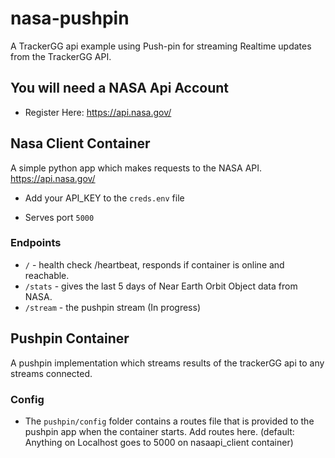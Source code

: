# nasa-pushpin
A TrackerGG api example using Push-pin for streaming Realtime updates from the TrackerGG API.


## You will need a NASA Api Account
* Register Here: https://api.nasa.gov/


## Nasa Client Container
A simple python app which makes requests to the NASA API. https://api.nasa.gov/

* Add your API_KEY to the `creds.env` file

* Serves port `5000`

### Endpoints

* `/` - health check /heartbeat, responds if container is online and reachable.
* `/stats` - gives the last 5 days of Near Earth Orbit Object data from NASA.
* `/stream` - the pushpin stream (In progress)

## Pushpin Container
A pushpin implementation which streams results of the trackerGG api to any streams connected.

### Config
* The `pushpin/config` folder contains a routes file that is provided to the pushpin app when the container starts.  Add routes here. (default: Anything on Localhost goes to 5000 on nasaapi_client container)
